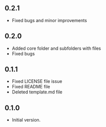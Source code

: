 
## 0.2.1

* Fixed bugs and minor improvements

## 0.2.0

* Added core folder and subfolders with files
* Fixed bugs

## 0.1.1

* Fixed LICENSE file issue
* Fixed README file
* Deleted template.md file

## 0.1.0

- Initial version.